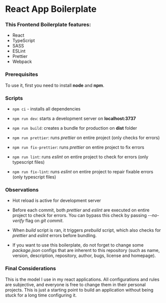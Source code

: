 # React App Boilerplate

### This Frontend Boilerplate features:

- React
- TypeScript
- SASS
- ESLint
- Prettier
- Webpack


### Prerequisites

To use it, first you need to install **node** and **npm**.

### Scripts

- `npm ci` - installs all dependencies

- `npm run dev`: starts a development server on **localhost:3737**

- `npm run build`: creates a bundle for production on  **dist** folder

- `npm run prettier`: runs _prettier_ on entire project (only checks for errors)

- `npm run fix-prettier`: runs _prettier_ on entire project to fix errors

- `npm run lint`: runs _eslint_ on entire project to check for errors (only typescript files)

- `npm run fix-lint`: runs _eslint_ on entire project to repair fixable errors (only typescript files)

### Observations

- Hot reload is active for development server

- Before each commit, both _prettier_ and _eslint_ are executed on entire project to check for errors. You can bypass this check by passing _--no-verify_ flag on _git commit_. 

- When _build_ script is ran, it triggers _prebuild_ script, which also checks for _prettier_ and _eslint_ errors before bundling.

- If you want to use this boilerplate, do not forget to change some _package.json_ configs that are inherent to this repository (such as name, version, description, repository, author, bugs, license and homepage).

### Final  Considerations

This is the model I use in my react applications. All configurations and rules are subjective, and everyone is free to change them in their personal projects.  This is just a starting point to build an application without being stuck for a long time configuring it.